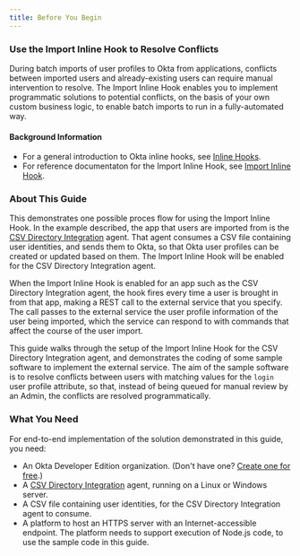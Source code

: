 ```yaml
---
title: Before You Begin
---
```


### Use the Import Inline Hook to Resolve Conflicts

During batch imports of user profiles to Okta from applications, conflicts between imported users and already-existing users can require manual intervention to resolve. The Import Inline Hook enables you to implement programmatic solutions to potential conflicts, on the basis of your own custom business logic, to enable batch imports to run in a fully-automated way.

#### Background Information

- For a general introduction to Okta inline hooks, see [Inline Hooks](/use_cases/inline_hooks/).
- For reference documentaton for the Import Inline Hook, see [Import Inline Hook](/use_cases/inline_hooks/import_hook/import_hook/).


### About This Guide

This demonstrates one possible proces flow for using the Import Inline Hook. In the example described, the app that users are imported from is the [CSV Directory Integration](https://help.okta.com/en/prod/Content/Topics/Directory/directory-integrations-csv.htm) agent. That agent consumes a CSV file containing user identities, and sends them to Okta, so that Okta user profiles can be created or updated based on them. The Import Inline Hook will be enabled for the CSV Directory Integration agent.

When the Import Inline Hook is enabled for an app such as the CSV Directory Integration agent, the hook fires every time a user is brought in from that app, making a REST call to the external service that you specify. The call passes to the external service the user profile information of the user being imported, which the service can respond to with commands that affect the course of the user import.

This guide walks through the setup of the Import Inline Hook for the CSV Directory Integration agent, and demonstrates the coding of some sample software to implement the external service. The aim of the sample software is to resolve conflicts between users with matching values for the `login` user profile attribute, so that, instead of being queued for manual review by an Admin, the conflicts are resolved programmatically.

### What You Need

For end-to-end implementation of the solution demonstrated in this guide, you need:

- An Okta Developer Edition organization. (Don't have one? [Create one for free](https://developer.okta.com/signup).)
- A [CSV Directory Integration](https://help.okta.com/en/prod/Content/Topics/Directory/directory-integrations-csv.htm) agent, running on a Linux or Windows server.
- A CSV file containing user identities, for the CSV Directory Integration agent to consume.
- A platform to host an HTTPS server with an Internet-accessible endpoint. The platform needs to support execution of Node.js code, to use the sample code in this guide. 


<NextSectionLink/>


